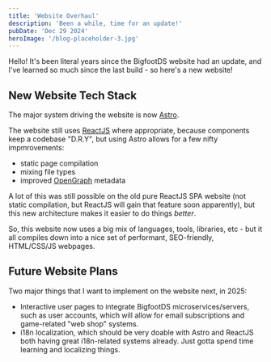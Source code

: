```yaml
---
title: 'Website Overhaul'
description: 'Been a while, time for an update!'
pubDate: 'Dec 29 2024'
heroImage: '/blog-placeholder-3.jpg'
---
```


Hello! It's been literal years since the BigfootDS website had an update, and I've learned so much since the last build - so here's a new website!


## New Website Tech Stack

The major system driving the website is now [Astro](https://astro.build/).

The website still uses [ReactJS](https://react.dev/) where appropriate, because components keep a codebase "D.R.Y", but using Astro allows for a few nifty impmrovements:

- static page compilation
- mixing file types
- improved [OpenGraph](https://ogp.me/) metadata

A lot of this was still possible on the old pure ReactJS SPA website (not static compilation, but ReactJS will gain that feature soon apparently), but this new architecture makes it easier to do things _better_.

So, this website now uses a big mix of languages, tools, libraries, etc - but it all compiles down into a nice set of performant, SEO-friendly, HTML/CSS/JS webpages.

## Future Website Plans

Two major things that I want to implement on the website next, in 2025:

- Interactive user pages to integrate BigfootDS microservices/servers, such as user accounts, which will allow for email subscriptions and game-related "web shop" systems.
- i18n localization, which should be very doable with Astro and ReactJS both having great i18n-related systems already. Just gotta spend time learning and localizing things.